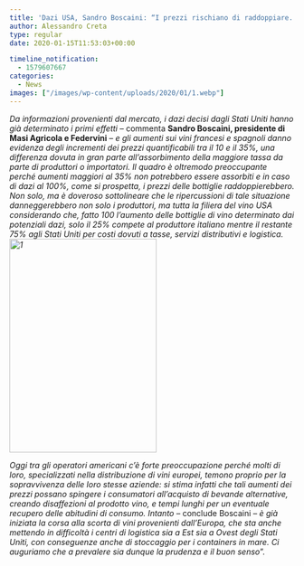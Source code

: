 ```yaml
---
title: 'Dazi USA, Sandro Boscaini: “I prezzi rischiano di raddoppiare. Forte preoccupazione anche tra gli operatori del vino americani”'
author: Alessandro Creta
type: regular
date: 2020-01-15T11:53:03+00:00

timeline_notification:
  - 1579607667
categories:
  - News
images: ["/images/wp-content/uploads/2020/01/1.webp"]
---
```

_Da informazioni provenienti dal mercato, i dazi decisi dagli Stati Uniti hanno già determinato i primi effetti_ – commenta **Sandro Boscaini, presidente di Masi Agricola e Federvini** – _e gli aumenti sui vini francesi e spagnoli danno evidenza degli incrementi dei prezzi quantificabili tra il 10 e il 35%, una differenza dovuta in gran parte all&#8217;assorbimento della maggiore tassa da parte di produttori o importatori. Il quadro è oltremodo preoccupante perché aumenti maggiori al 35% non potrebbero essere assorbiti e in caso di dazi al 100%, come si prospetta, i prezzi delle bottiglie raddoppierebbero. Non solo, ma è doveroso sottolineare che le ripercussioni di tale situazione danneggerebbero non solo i produttori, ma tutta la filiera del vino USA considerando che, fatto 100 l’aumento delle bottiglie di vino determinato dai potenziali dazi, solo il 25% compete al produttore italiano mentre il restante 75% agli Stati Uniti per costi dovuti a tasse, servizi distributivi e logistica.<img loading="lazy" decoding="async" class="  wp-image-902 alignleft" src="/images/wp-content/uploads/2020/01/1.webp" alt="1" width="260" height="378" />_ 

_Oggi tra gli operatori americani c’è forte preoccupazione perché molti di loro, specializzati nella distribuzione di vini europei, temono proprio per la sopravvivenza delle loro stesse aziende: si stima infatti che tali aumenti dei prezzi possano spingere i consumatori all&#8217;acquisto di bevande alternative, creando disaffezioni al prodotto vino, e tempi lunghi per un eventuale recupero delle abitudini di consumo. Intanto –_ conclude Boscaini _– è già iniziata la corsa alla scorta di vini provenienti dall’Europa, che sta anche mettendo in difficoltà i centri di logistica sia a Est sia a Ovest degli Stati Uniti, con conseguenze anche di stoccaggio per i containers in mare. Ci auguriamo che a prevalere sia dunque la prudenza e il buon senso_”.